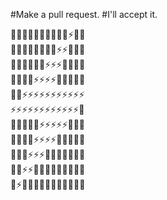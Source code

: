 #Make a pull request.
#I'll accept it.

:dizzy::dizzy::dizzy::dizzy::dizzy::dizzy::dizzy::dizzy::dizzy::dizzy::zap::dizzy::dizzy:  
:dizzy::dizzy::dizzy::dizzy::dizzy::dizzy::dizzy::dizzy::zap::zap::dizzy::dizzy::dizzy:  
:dizzy::dizzy::dizzy::dizzy::dizzy::dizzy::zap::zap::zap::dizzy::dizzy::dizzy::dizzy:  
:dizzy::dizzy::dizzy::dizzy::zap::zap::zap::zap::dizzy::dizzy::dizzy::dizzy::dizzy:  
:dizzy::dizzy::zap::zap::zap::zap::zap::zap::zap::zap::zap::zap::zap:  
:zap::zap::zap::zap::zap::zap::zap::zap::zap::zap::zap::zap::dizzy:  
:dizzy::dizzy::dizzy::dizzy::dizzy::zap::zap::zap::zap::zap::dizzy::dizzy::dizzy:  
:dizzy::dizzy::dizzy::dizzy::zap::zap::zap::zap::dizzy::dizzy::dizzy::dizzy::dizzy:  
:dizzy::dizzy::dizzy::zap::zap::zap::dizzy::dizzy::dizzy::dizzy::dizzy::dizzy::dizzy:  
:dizzy::dizzy::zap::zap::dizzy::dizzy::dizzy::dizzy::dizzy::dizzy::dizzy::dizzy::dizzy:  
:dizzy::zap::dizzy::dizzy::dizzy::dizzy::dizzy::dizzy::dizzy::dizzy::dizzy::dizzy::dizzy:  
